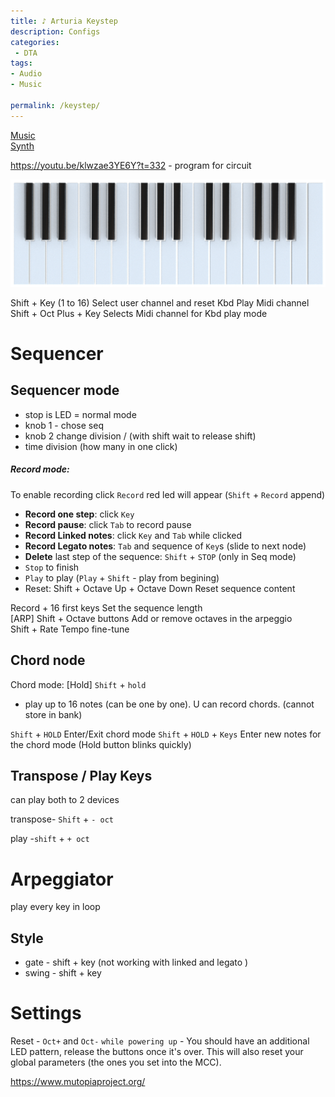 ```yaml
---
title: ♪ Arturia Keystep
description: Configs
categories:
 - DTA
tags:
- Audio
- Music

permalink: /keystep/
---
```


[Music](/music/)  
[Synth](/synth/)  


https://youtu.be/klwzae3YE6Y?t=332 - program  for circuit   


<img src="/src/music/ks.png" width="700">





Shift + Key (1 to 16)	Select user channel and reset Kbd Play Midi channel  
Shift + Oct Plus + Key	Selects Midi channel for Kbd play mode  


# Sequencer

## Sequencer mode
- stop is LED = normal mode
- knob 1 - chose seq
- knob 2 change division / (with shift wait to release shift)
- time division (how many in one click)


##### Record mode:
To enable recording click `Record` red led will appear (`Shift`  + `Record` append)
- **Record one step**: click `Key`
- **Record pause**: click `Tab` to record pause
- **Record Linked notes**: click `Key` and `Tab` while clicked
- **Record Legato notes**: `Tab` and sequence of `Key`s (slide to next node)  
- **Delete** last step of the sequence: `Shift` + `STOP` (only in Seq mode)  
- `Stop` to finish
- `Play` to play  (`Play` + `Shift` - play from begining)
- Reset: Shift + Octave Up + Octave Down	Reset sequence content

Record + 16 first keys	Set the sequence length  
[ARP] Shift + Octave buttons	Add or remove octaves in the arpeggio  
Shift + Rate	Tempo fine-tune  

## Chord node
Chord mode: [Hold] `Shift` + `hold`   
 - play up to 16 notes (can be one by one). U can record chords. (cannot store in bank)


 `Shift` + `HOLD`	Enter/Exit chord mode
 `Shift` + `HOLD` + `Keys`	Enter new notes for the chord mode (Hold button blinks quickly)


## Transpose / Play Keys
can play both to 2 devices   

transpose- `Shift` + `- oct`  

play -`shift` + `+ oct`   


# Arpeggiator
play every key in loop


## Style

- gate - shift + key (not working with linked and legato )
- swing - shift + key


# Settings
Reset - `Oct+` and `Oct-` `while powering up` -  You should have an additional LED pattern, release the buttons once it's over. This will also reset your global parameters (the ones you set into the MCC).



https://www.mutopiaproject.org/

